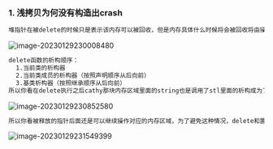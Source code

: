 ### 1. 浅拷贝为何没有构造出crash

```bash
堆指针在被delete的时候只是表示该内存可以被回收，但是内存具体什么时候将会被回收将由操作系统决定。
```

![image-20230129230008480](/Users/yxy/workspace/MyNotes/imgs/浅拷贝.png)

```bash
delete函数的析构顺序：
  1.当前类的析构器
  2.当前类成员的析构器（按照声明顺序从后向前）
  3.基类析构器（按照继承顺序从后向前）
所以你看在delete执行之后cathy那块内存区域里面的string也是调用了stl里面的析构成为了空字符串
```

![image-20230129230852580](/Users/yxy/workspace/MyNotes/imgs/析构.png)

```bash
所以你看被释放的指针后面还是可以继续操作对应的内存区域，为了避免这种情况，delete和置空/重赋值一起用 来保证避免上面的问题
```

![image-20230129231549399](/Users/yxy/workspace/MyNotes/imgs/res.png)



